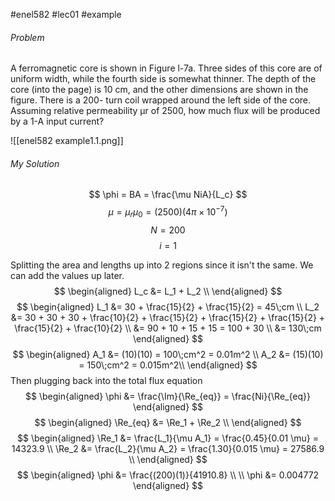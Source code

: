 #enel582 #lec01 #example
###### Problem

A ferromagnetic core is shown in Figure l-7a. Three sides of this
core are of uniform width, while the fourth side is somewhat thinner. The depth of the core
(into the page) is 10 cm, and the other dimensions are shown in the figure. There is a 200-
turn coil wrapped around the left side of the core. Assuming relative permeability μr of
2500, how much flux will be produced by a 1-A input current?

![[enel582 example1.1.png]]

###### My Solution

$$
\phi = BA = \frac{\mu NiA}{L_c}
$$
$$
\mu = \mu_r \mu_0 = (2500)(4\pi \times 10^{-7})
$$
$$
N = 200
$$
$$
i = 1
$$


Splitting the area and lengths up into 2 regions since it isn't the same. We can add the values up later.
$$
\begin{aligned}
L_c &= L_1 + L_2 \\
\end{aligned}
$$
$$
\begin{aligned}
L_1 &= 30 + \frac{15}{2} + \frac{15}{2} = 45\;cm \\
L_2 &= 30 + 30 + 30 + \frac{10}{2} + \frac{15}{2} + \frac{15}{2} + \frac{15}{2} + \frac{15}{2} + \frac{10}{2} \\
&= 90 + 10 + 15 + 15 = 100 + 30 \\
&= 130\;cm
\end{aligned}
$$
$$
\begin{aligned}
A_1 &= (10)(10) = 100\;cm^2 = 0.01m^2 \\
A_2 &= (15)(10) = 150\;cm^2  = 0.015m^2\\
\end{aligned}
$$
Then plugging back into the total flux equation
$$
\begin{aligned}
\phi &= \frac{\Im}{\Re_{eq}} = \frac{Ni}{\Re_{eq}}
\end{aligned}
$$
$$
\begin{aligned}
\Re_{eq} &= \Re_1 + \Re_2 \\
\end{aligned}
$$
$$
\begin{aligned}
\Re_1 &= \frac{L_1}{\mu A_1} = \frac{0.45}{0.01 \mu} = 14323.9 \\
\Re_2 &= \frac{L_2}{\mu A_2} = \frac{1.30}{0.015 \mu} = 27586.9 \\
\end{aligned}
$$
$$
\begin{aligned}
\phi &= \frac{(200)(1)}{41910.8} \\ \\
\phi &= 0.004772
\end{aligned}
$$






